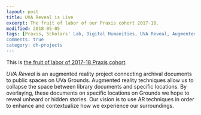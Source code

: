 ```yaml
---
layout: post
title: UVA Reveal is Live
excerpt: The fruit of labor of our Praxis cohort 2017-18.
modified: 2018-05-05
tags: [Praxis, Scholars' Lab, Digital Humanities, UVA Reveal, Augmented Reality]
comments: true
category: dh-projects
---
```


This is [the fruit of labor of 2017-18 Praxis cohort](http://reveal.scholarslab.org/).

_UVA Reveal_ is an augmented reality project connecting archival documents to public spaces on UVa Grounds. Augmented reality techniques allow us to collapse the space between library documents and specific locations. By overlaying, these documents on specific locations on Grounds we hope to reveal unheard or hidden stories. Our vision is to use AR techniques in order to enhance and contextualize how we experience our surroundings.
